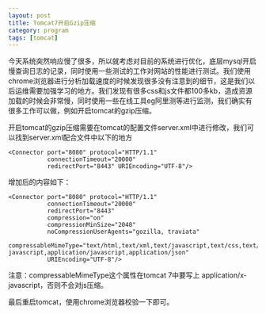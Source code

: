 ```yaml
---
layout: post
title: Tomcat7开启Gzip压缩
category: program 
tags: [tomcat]
---
```


今天系统突然响应慢了很多，所以就考虑对目前的系统进行优化，底层mysql开启慢查询日志的记录，同时使用一些测试的工作对网站的性能进行测试。我们使用chrome浏览器进行分析加载速度的时候发现很多没有注意到的细节，这是我们以后运维需要加强学习的地方。我们发现有很多css和js文件都100多kb，造成资源加载的时候会非常慢，同时使用一些在线工具eg阿里测等进行监测，我们确实有很多工作可以做，例如开启tomcat的gzip压缩。

开启tomcat的gzip压缩需要在tomcat的配置文件server.xml中进行修改，我们可以找到server.xml配合文件中以下的地方

```
<Connector port="8080" protocol="HTTP/1.1"
           connectionTimeout="20000"
           redirectPort="8443" URIEncoding="UTF-8"/>
```
增加后的内容如下：

```
<Connector port="8080" protocol="HTTP/1.1"
           connectionTimeout="20000"
           redirectPort="8443"
           compression="on"
           compressionMinSize="2048"
           noCompressionUserAgents="gozilla, traviata"
           compressableMimeType="text/html,text/xml,text/javascript,text/css,text/plain,text/json,application/x-javascript,application/javascript,application/json"
           URIEncoding="UTF-8"/>	
```

注意：compressableMimeType这个属性在tomcat 7中要写上 application/x-javascript，否则不会对js压缩。

最后重启tomcat，使用chrome浏览器校验一下即可。
